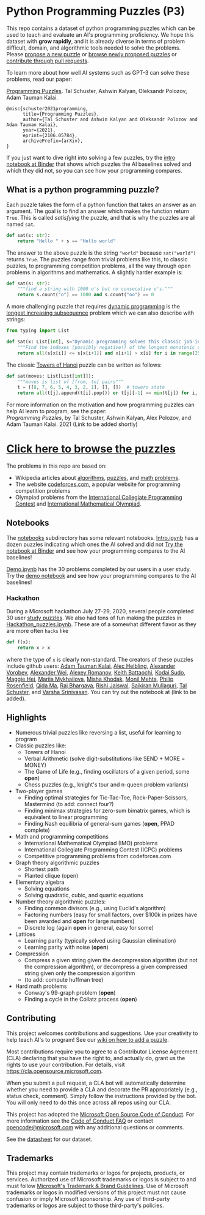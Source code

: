 # Python Programming Puzzles (P3)

This repo contains a dataset of python programming puzzles which can be used to teach and evaluate
an AI's programming proficiency. We hope this dataset with **grow rapidly**, and it is already diverse in 
terms of problem difficult, domain, 
and algorithmic tools needed to solve the problems. Please
[propose a new puzzle](../../issues/new?assignees=akalai&labels=New-puzzle&template=new-puzzle.md&title=New+puzzle) 
 or [browse newly proposed puzzles](../../issues?q=is%3Aopen+is%3Aissue+label%3ANew-puzzle) 
or [contribute through pull requests](../../wiki/How-to-add-a-puzzle). 
 
To learn more about how well AI systems such as GPT-3 can solve these problems, read our paper:

[Programming Puzzles](https://arxiv.org/abs/2106.05784). Tal Schuster, Ashwin Kalyan, Oleksandr Polozov, 
Adam Tauman Kalai.
```
@misc{schuster2021programming,
      title={Programming Puzzles}, 
      author={Tal Schuster and Ashwin Kalyan and Oleksandr Polozov and Adam Tauman Kalai},
      year={2021},
      eprint={2106.05784},
      archivePrefix={arXiv},      
}
```

If you just want to dive right into solving a few puzzles, try the [intro notebook at Binder](https://aka.ms/python_puzzles) 
that shows which puzzles the AI baselines solved and which they did not, so you can see how 
your programming compares. 

## What is a python programming puzzle?

Each puzzle takes the form of a python function that takes an answer as an argument. 
The goal is to find an answer which makes the function return `True`. 
This is called *satisfying* the puzzle, and that is why the puzzles are all named `sat`.

```python
def sat(s: str):
    return "Hello " + s == "Hello world"
```

The answer to the above puzzle is the string `"world"` because `sat("world")` returns `True`. The puzzles range from trivial problems like this, to classic puzzles, 
to programming competition problems, all the way through open problems in algorithms and mathematics. 
A slightly harder example is:
```python
def sat(s: str):  
    """find a string with 1000 o's but no consecutive o's."""
    return s.count("o") == 1000 and s.count("oo") == 0
```

A more challenging puzzle that requires [dynamic programming](https://en.wikipedia.org/wiki/Dynamic_programming) is the 
[longest increasing subsequence](https://en.wikipedia.org/wiki/Longest_increasing_subsequence) problem
which we can also describe with strings:
```python
from typing import List

def sat(x: List[int], s="Dynamic programming solves this classic job-interview puzzle!!!"): 
    """Find the indexes (possibly negative!) of the longest monotonic subsequence"""    
    return all(s[x[i]] <= s[x[i+1]] and x[i+1] > x[i] for i in range(25))
```

The classic [Towers of Hanoi](https://en.wikipedia.org/wiki/Tower_of_Hanoi) puzzle can be written as follows:
```python
def sat(moves: List[List[int]]):  
    """moves is list of [from, to] pairs"""
    t = ([8, 7, 6, 5, 4, 3, 2, 1], [], [])  # towers state
    return all(t[j].append(t[i].pop()) or t[j][-1] == min(t[j]) for i, j in moves) and t[0] == t[1]

```

For more information on the motivation and how programming puzzles can help AI learn to program, see 
the paper:  
*Programming Puzzles*, by Tal Schuster, Ashwin Kalyan, Alex Polozov, and Adam Tauman Kalai. 2021 (Link to be added shortly)  

# [Click here to browse the puzzles](/problems/README.md)

The problems in this repo are based on:
* Wikipedia articles about [algorithms](https://en.wikipedia.org/wiki/List_of_algorithms), [puzzles](https://en.wikipedia.org/wiki/Category:Logic_puzzles),
and [math problems](https://en.wikipedia.org/wiki/List_of_unsolved_problems_in_mathematics).
* The website [codeforces.com](https://codeforces.com), a popular website for programming competition problems
* Olympiad problems from the [International Collegiate Programming Contest](https://icpc.global) and [International Mathematical Olympiad](https://en.wikipedia.org/wiki/International_Mathematical_Olympiad).


## Notebooks

The [notebooks](/notebooks) subdirectory has some relevant notebooks. [Intro.ipynb](/notebooks/Intro.ipynb)
has a dozen puzzles indicating which ones the AI solved and did not [Try the notebook at Binder](https://aka.ms/python_puzzles)
and see how your programming compares to the AI baselines! 
 
 [Demo.ipynb](/notebooks/Demo.ipynb)
has the 30 problems completed by our users in a user study. Try the [demo notebook](https://aka.ms/python_puzzles_study)
and see how your programming compares to the AI baselines! 

### Hackathon
During a Microsoft hackathon July 27-29, 2020, several people completed 30 user 
[study puzzles](/problems/README.md#study). We also had tons of fun making the puzzles in 
[Hackathon_puzzles.ipynb](/notebooks/Hackathon_puzzles.ipynb). These are of a somewhat
different flavor as they are more often `hacks` like 
```python
def f(x):
    return x > x
```
where the type of `x` is clearly non-standard. The creators of these puzzles include github users: 
[Adam Tauman Kalai](https://github.com/akalai),
    [Alec Helbling](https://github.com/helblazer811),
    [Alexander Vorobev](https://github.com/OnFireDolphin),
    [Alexander Wei](https://github.com/aw31),
    [Alexey Romanov](https://github.com/jgc128),
    [Keith Battaochi](https://github.com/kbattocchi),
    [Kodai Sudo](https://github.com/kouml),
    [Maggie Hei](https://github.com/heimengqi),
    [Mariia Mykhailova](https://github.com/tcNickolas),
    [Misha Khodak](https://github.com/mkhodak),
    [Monil Mehta](https://github.com/monilm2),
    [Philip Rosenfield](https://github.com/philrosenfield),
    [Qida Ma](https://github.com/JerryMa90),
    [Raj Bhargava](https://github.com/rajbhargava),
    [Rishi Jaiswal](https://github.com/nextquanta),
    [Saikiran Mullaguri](https://github.com/sm947),
    [Tal Schuster](https://github.com/TalSchuster), and
    [Varsha Srinivasan](https://github.com/varsha2197). 
You can try out the notebook at (link to be added).


## Highlights
* Numerous trivial puzzles like reversing a list, useful for learning to program 
* Classic puzzles like:
    * Towers of Hanoi
    * Verbal Arithmetic (solve digit-substitutions like SEND + MORE = MONEY)
    * The Game of Life (e.g., finding oscillators of a given period, some **open**) 
    * Chess puzzles (e.g., knight's tour and n-queen problem variants)         
* Two-player games
    * Finding optimal strategies for Tic-Tac-Toe, Rock-Paper-Scissors, Mastermind (to add: connect four?)
    * Finding minimax strategies for zero-sum bimatrix games, which is equivalent to linear programming
    * Finding Nash equilibria of general-sum games (**open**, PPAD complete)
* Math and programming competitions
    * International Mathematical Olympiad (IMO) problems 
    * International Collegiate Programming Contest (ICPC) problems
    * Competitive programming problems from codeforces.com 
* Graph theory algorithmic puzzles
    * Shortest path
    * Planted clique (open)
* Elementary algebra 
    * Solving equations
    * Solving quadratic, cubic, and quartic equations
* Number theory algorithmic puzzles:
    * Finding common divisors (e.g., using Euclid's algorithm)
    * Factoring numbers (easy for small factors, over $100k in prizes have been awarded and **open** 
    for large numbers)
    * Discrete log (again **open** in general, easy for some)
* Lattices
    * Learning parity (typically solved using Gaussian elimination)
    * Learning parity with noise (**open**)
* Compression
    * Compress a given string given the decompression algorithm (but not the compression algorithm), or decompress a given 
    compressed string given only the compression algorithm
    * (to add: compute huffman tree)
* Hard math problems
    * Conway's 99-graph problem (**open**)
    * Finding a cycle in the Collatz process (**open**)


## Contributing

This project welcomes contributions and suggestions. Use your creativity to help teach 
AI's to program! See our [wiki on how to add a puzzle](../../wiki/How-to-add-a-puzzle).

Most contributions require you to agree to a
Contributor License Agreement (CLA) declaring that you have the right to, and actually do, grant us
the rights to use your contribution. For details, visit https://cla.opensource.microsoft.com.

When you submit a pull request, a CLA bot will automatically determine whether you need to provide
a CLA and decorate the PR appropriately (e.g., status check, comment). Simply follow the instructions
provided by the bot. You will only need to do this once across all repos using our CLA.

This project has adopted the [Microsoft Open Source Code of Conduct](https://opensource.microsoft.com/codeofconduct/).
For more information see the [Code of Conduct FAQ](https://opensource.microsoft.com/codeofconduct/faq/) or
contact [opencode@microsoft.com](mailto:opencode@microsoft.com) with any additional questions or comments.

See the [datasheet](DATASHEET.md) for our dataset.

## Trademarks

This project may contain trademarks or logos for projects, products, or services. Authorized use of Microsoft 
trademarks or logos is subject to and must follow 
[Microsoft's Trademark & Brand Guidelines](https://www.microsoft.com/en-us/legal/intellectualproperty/trademarks/usage/general).
Use of Microsoft trademarks or logos in modified versions of this project must not cause confusion or imply Microsoft sponsorship.
Any use of third-party trademarks or logos are subject to those third-party's policies.

